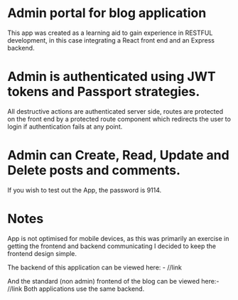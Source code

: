 # Admin portal for blog application

This app was created as a learning aid to gain experience in RESTFUL development, in this case integrating a React front end and an Express backend.

# Admin is authenticated using JWT tokens and Passport strategies.

All destructive actions are authenticated server side, routes are protected on the front end by a protected route component which redirects the user to login if authentication fails at any point.

# Admin can Create, Read, Update and Delete posts and comments.

If you wish to test out the App, the password is 9114.

# Notes

App is not optimised for mobile devices, as this was primarily an exercise in getting the frontend and backend communicating I decided to keep the frontend design simple.

The backend of this application can be viewed here: - //link

And the standard (non admin) frontend of the blog can be viewed here:- //link
Both applications use the same backend.
